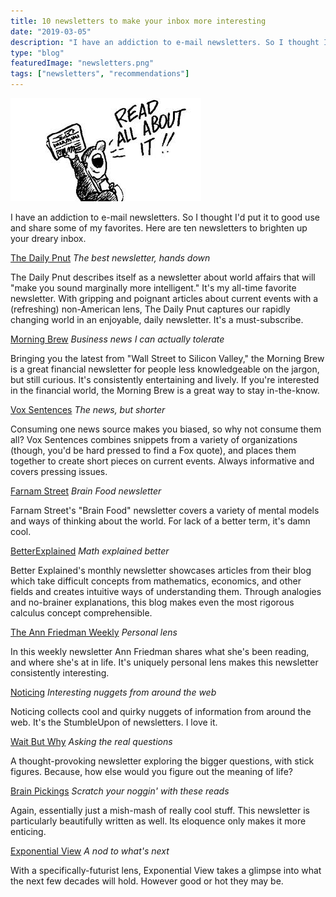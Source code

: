 ```yaml
---
title: 10 newsletters to make your inbox more interesting
date: "2019-03-05"
description: "I have an addiction to e-mail newsletters. So I thought I'd put it to good use and share some of my favorites. Here are ten newsletters to brighten up your dreary inbox."
type: "blog"
featuredImage: "newsletters.png"
tags: ["newsletters", "recommendations"]
---
```


![Extra! Extra! Read all about it!](newsletters.png)

I have an addiction to e-mail newsletters. So I thought I'd put it to good use and share some of my favorites. Here are ten newsletters to brighten up your dreary inbox.

[The Daily Pnut](https://dailypnut.com/)
_The best newsletter, hands down_

The Daily Pnut describes itself as a newsletter about world affairs that will "make you sound marginally more intelligent." It's my all-time favorite newsletter. With gripping and poignant articles about current events with a (refreshing) non-American lens, The Daily Pnut captures our rapidly changing world in an enjoyable, daily newsletter. It's a must-subscribe.

[Morning Brew](https://morningbrew.com/)
_Business news I can actually tolerate_

Bringing you the latest from "Wall Street to Silicon Valley," the Morning Brew is a great financial newsletter for people less knowledgeable on the jargon, but still curious. It's consistently entertaining and lively. If you're interested in the financial world, the Morning Brew is a great way to stay in-the-know.

[Vox Sentences](https://vox.com/vox-sentences)
_The news, but shorter_

Consuming one news source makes you biased, so why not consume them all? Vox Sentences combines snippets from a variety of organizations (though, you'd be hard pressed to find a Fox quote), and places them together to create short pieces on current events. Always informative and covers pressing issues.

[Farnam Street](https://fs.blog/)
_Brain Food newsletter_

Farnam Street's "Brain Food" newsletter covers a variety of mental models and ways of thinking about the world. For lack of a better term, it's damn cool.

[BetterExplained](https://betterexplained.com/)
_Math explained better_

Better Explained's monthly newsletter showcases articles from their blog which take difficult concepts from mathematics, economics, and other fields and creates intuitive ways of understanding them. Through analogies and no-brainer explanations, this blog makes even the most rigorous calculus concept comprehensible.

[The Ann Friedman Weekly](https://annfriedman.com/)
_Personal lens_

In this weekly newsletter Ann Friedman shares what she's been reading, and where she's at in life. It's uniquely personal lens makes this newsletter consistently interesting.

[Noticing](https://kottke.org/newsletter/)
_Interesting nuggets from around the web_

Noticing collects cool and quirky nuggets of information from around the web. It's the StumbleUpon of newsletters. I love it.

[Wait But Why](https://waitbutwhy.com/)
_Asking the real questions_

A thought-provoking newsletter exploring the bigger questions, with stick figures. Because, how else would you figure out the meaning of life?

[Brain Pickings](https://brainpickings.org/)
_Scratch your noggin' with these reads_

Again, essentially just a mish-mash of really cool stuff. This newsletter is particularly beautifully written as well. Its eloquence only makes it more enticing.

[Exponential View](https://exponentialview.co/)
_A nod to what's next_

With a specifically-futurist lens, Exponential View takes a glimpse into what the next few decades will hold. However good or hot they may be.
